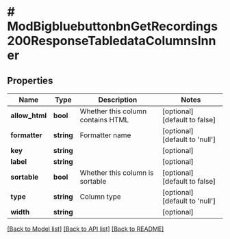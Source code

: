 # # ModBigbluebuttonbnGetRecordings200ResponseTabledataColumnsInner

## Properties

Name | Type | Description | Notes
------------ | ------------- | ------------- | -------------
**allow_html** | **bool** | Whether this column contains HTML | [optional] [default to false]
**formatter** | **string** | Formatter name | [optional] [default to 'null']
**key** | **string** |  | [optional]
**label** | **string** |  | [optional]
**sortable** | **bool** | Whether this column is sortable | [optional] [default to false]
**type** | **string** | Column type | [optional] [default to 'null']
**width** | **string** |  | [optional]

[[Back to Model list]](../../README.md#models) [[Back to API list]](../../README.md#endpoints) [[Back to README]](../../README.md)
